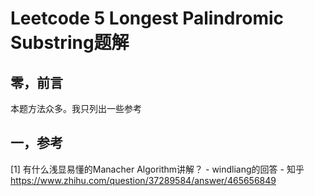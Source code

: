 # Leetcode 5 Longest Palindromic Substring题解

## 零，前言

本题方法众多。我只列出一些参考



## 一，参考

[1] 有什么浅显易懂的Manacher Algorithm讲解？ - windliang的回答 - 知乎 https://www.zhihu.com/question/37289584/answer/465656849